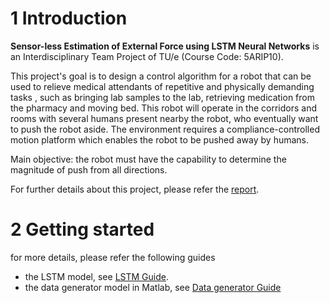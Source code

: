 # 1 Introduction
**Sensor-less Estimation of External Force using LSTM Neural Networks** is an Interdisciplinary Team Project of TU/e (Course Code: 5ARIP10).

This project's goal is to design a control algorithm for a robot that can be used to relieve medical attendants of repetitive and physically demanding tasks , such as bringing lab samples to the lab, retrieving medication from the pharmacy and moving bed. This robot will operate in the corridors and rooms with several humans present nearby the robot, who eventually want to push the robot aside. The environment requires a compliance-controlled motion platform which enables the robot to be pushed away by humans.

Main objective: the robot must have the capability to determine the magnitude of push from all directions.

For further details about this project, please refer the [report](https://github.com/0error1000warning/Hospital-Robots/blob/main/5ARIP10_Final_Report_Group_Hospital_Robot_Motion_Platform.pdf).

# 2 Getting started
for more details, please refer the following guides
- the LSTM model, see [LSTM Guide](./doc/LSTM%20Instruction.md).
- the data generator model in Matlab, see [Data generator Guide](./doc/Data%20generation.md)


